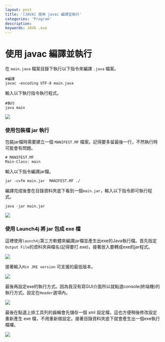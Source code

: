 ```yaml
---
layout: post
title: '[JAVA] 使用 javac 編譯並執行'
categories: 'Program'
description: 
keywords: JAVA .exe
---
```


# 使用 javac 編譯並執行
在 `main.java` 檔案目錄下執行以下指令來編譯 `.java` 檔案。

```
#編譯
javac -encoding UTF-8 main.java
```

輸入以下執行指令執行程式。

```
#執行
java main
```

![](https://i.imgur.com/lrPyQ5K.png)



### 使用包裝檔 jar 執行
包裝jar檔時需要建立一個 `MANIFEST.MF` 檔案。記得要多留最後一行，不然執行時可能會有問題。

```
# MANIFEST.MF
Main-Class: main

```

輸入以下指令編譯jar檔。

```
jar -cvfm main.jar  MANIFEST.MF ./
```
編譯完成後會在目錄資料夾底下看到一個`main.jar`，輸入以下指令即可執行程式。
```
java -jar main.jar
```
![](https://i.imgur.com/fPNck65.png)



### 使用 Launch4j 將 jar 包成 exe 檔
這裡使用`launch4j`第三方軟體來編譯jar檔並產生出exe的Java執行檔。首先指定`Output File`的資料夾與檔名(記得要打.exe)，接著放入要轉成exe的jar程式。

![](https://i.imgur.com/TtMBMvA.png)

接著輸入`Min JRE version` 可支援的最低版本。

![](https://i.imgur.com/1ct5eQE.png)

最後再設定exe的執行方式。因為我沒有寫GUI介面所以就點選console(終端機)的執行方式。設定在`Header`選項內。

![](https://i.imgur.com/ZinQFyG.png)

最後在點選上排工具列的齒輪會先儲存一個 xml 設定檔，這也方便稍後修改設定重新產生 exe 檔，不用重新做設定。接著目錄資料夾底下就會產生出一個exe執行檔囉。

![](https://i.imgur.com/CnlAtCv.png)
